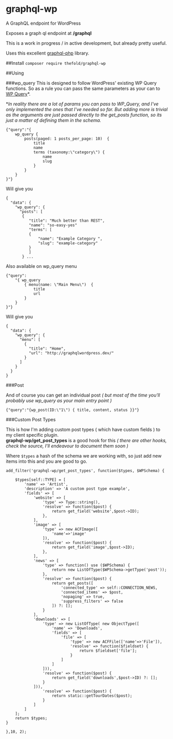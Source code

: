 # graphql-wp
A GraphQL endpoint for WordPress

Exposes a graph ql endpoint at **/graphql**

This is a work in progress / in active development, but already pretty useful. 

Uses this excellent [graphql-php](https://github.com/webonyx/graphql-php) library.

##Install
`composer require thefold/graphql-wp`

##Using

###wp_query
This is designed to follow WordPress' existing WP Query functions.  So as a rule you can pass the same parameters as your can to [WP Query](https://codex.wordpress.org/Class_Reference/WP_Query)*.

**In reality there are a lot of params you can pass to WP_Query, and I've only implemented the ones that I've needed so far. But adding more is trivial as the arguments are just passed directly to the get_posts function, so its just a matter of defining them in the schema.* 

    {"query":"{ 
    	wp_query { 
    		posts(paged: 1 posts_per_page: 10)  { 
    			title 
    			name 
    			terms (taxonomy:\"category\") { 
    				name 
    				slug 
    			}
    		}
    	}
    }"}

Will give you

    {
      "data": {
        "wp_query": {
          "posts": [
           {
              "title": "Much better than REST",
              "name": "so-easy-yes"
              "terms": [
              {
	              "name": "Example Category ",
	              "slug": "example-category"
	          }
              ]
           } ...

Also available on wp_query menu 

    {"query":
	    "{ wp_query 
		    { menu(name: \"Main Menu\")  { 
			    title 
			    url
			}
		}
	}"}

Will give you

    {
      "data": {
        "wp_query": {
          "menu": [
            {
              "title": "Home",
              "url": "http://graphqlwordpress.dev/"
            }
          ]
        }
      }
    }

###Post

And of course you can get an individual post *( but most of the time you'll probably use wp_query as your main entry point )*

`{"query":"{wp_post(ID:\"1\") { title, content, status }}"}`

###Custom Post Types

This is how I'm adding custom post types ( which have custom fields ) to my client specific plugin.  
 **graphql-wp/get_post_types** is a good hook for this *( there are other hooks, check the source, I'll endeavour to document them soon  )* 

Where `$types` a hash of the schema we are working with, so just add new items into this and you are good to go.

    add_filter('graphql-wp/get_post_types', function($types, $WPSchema) {
    
        $types[self::TYPE] = [
            'name' => 'Artist',
            'description' => 'A custom post type example',
            'fields' => [
                'website' => [
                    'type' => Type::string(),
                    'resolve' => function($post) {
                        return get_field('website',$post->ID);
                    },
                ],
                'image' => [
                    'type' => new ACFImage([
                        'name'=>'image'
                    ]),
                    'resolve' => function($post) {
                        return get_field('image',$post->ID);
                    },
                ],
                'news' => [
                    'type' => function() use ($WPSchema) {
                        return new ListOfType($WPSchema->getType('post'));
                    },
                    'resolve' => function($post) {
                        return get_posts([
                            'connected_type' => self::CONNECTION_NEWS,
                            'connected_items' => $post,
                            'nopaging' => true,
                            'suppress_filters' => false
                        ]) ?: [];
                    }
                ],
                'downloads' => [
                    'type' => new ListOfType( new ObjectType([
                        'name' => 'Downloads',
                        'fields' => [
                            'file' => [
                                'type' => new ACFFile(['name'=>'File']),
                                'resolve' => function($fieldset) {
                                    return $fieldset['file'];
                                }
                            ]
                        ]
                    ])),
                    'resolve' => function($post) {
                        return get_field('downloads',$post->ID) ?: [];
                    }
                ])),
                    'resolve' => function($post) {
                        return static::getTourDates($post);
                    }
                ]
            ]
        ];
        return $types;
    }
    
    },10, 2);

